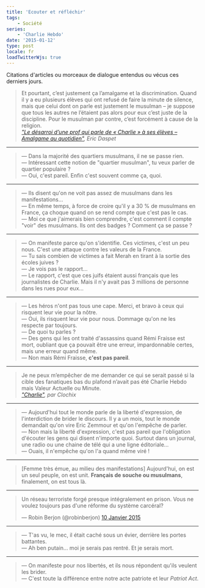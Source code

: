 ```yaml
---
title: 'Ecouter et réfléchir'
tags:
    - Société
series:
    - 'Charlie Hebdo'
date: '2015-01-12'
type: post
locale: fr
loadTwitterWjs: true
---
```


Citations d'articles ou morceaux de dialogue entendus ou vécus ces derniers jours.

<!-- more -->

> Et pourtant, c’est justement ça l’amalgame et la discrimination. Quand il y a eu plusieurs élèves qui ont refusé de faire la minute de silence, mais que celui dont on parle est justement le musulman – je suppose que tous les autres ne l’étaient pas alors pour eux c’est juste de la discipline. Pour le musulman par contre, c’est forcément à cause de la religion.  
>  <cite>["Le désarroi d’une prof qui parle de «&nbsp;Charlie&nbsp;» à ses élèves – Amalgame au quotidien"](https://n.survol.fr/n/le-desarroi-dune-prof-qui-parle-de-charlie-a-ses-eleves-amalgame-au-quotidien), Eric Daspet</cite>

***

> — Dans la majorité des quartiers musulmans, il ne se passe rien.  
> — Intéressant cette notion de "quartier musulman", tu veux parler de quartier populaire&nbsp;?  
> — Oui, c'est pareil. Enfin c'est souvent comme ça, quoi.

***

> — Ils disent qu'on ne voit pas assez de musulmans dans les manifestations…  
> — En même temps, à force de croire qu'il y a 30 % de musulmans en France, ça choque quand on se rend compte que c'est pas le cas.  
> — Moi ce que j'aimerais bien comprendre, c'est comment il compte "voir" des musulmans. Ils ont des badges&nbsp;? Comment ça se passe&nbsp;?

***

> — On manifeste parce qu'on s'identifie. Ces victimes, c'est un peu nous. C'est une attaque contre les valeurs de la France.  
> — Tu sais combien de victimes a fait Merah en tirant à la sortie des écoles juives&nbsp;?  
> — Je vois pas le rapport…  
> — Le rapport, c'est que ces juifs étaient aussi français que les journalistes de Charlie. Mais il n'y avait pas 3 millions de personne dans les rues pour eux…

***

> — Les héros n'ont pas tous une cape. Merci, et bravo à ceux qui risquent leur vie pour la nôtre.  
> — Oui, ils risquent leur vie pour nous. Dommage qu'on ne les respecte par toujours.  
> — De quoi tu parles&nbsp;?  
> — Des gens qui les ont traité d'assassins quand Rémi Fraisse est mort, oubliant que ça pouvait être une erreur, impardonnable certes, mais une erreur quand même.  
> — Non mais Rémi Fraisse, **c'est pas pareil**.

***

> Je ne peux m’empêcher de me demander ce qui se serait passé si la cible des fanatiques bas du plafond n’avait pas été Charlie Hebdo mais Valeur Actuelle ou Minute.  
> <cite>["Charlie"](http://esquisses.clochix.net/2015/01/11/Charlie/), par Clochix</cite>

***

> — Aujourd'hui tout le monde parle de la liberté d'expression, de l'interdiction de brider le discours. Il y a un mois, tout le monde demandait qu'on vire Eric Zemmour et qu'on l'empêche de parler.  
> — Non mais la liberté d'expression, c'est pas pareil que l'obligation d'écouter les gens qui disent n'importe quoi. Surtout dans un journal, une radio ou une chaine de télé qui a une ligne éditoriale…  
> — Ouais, il n'empêche qu'on l'a quand même viré !

***

> [Femme très émue, au milieu des manifestations] Aujourd'hui, on est un seul peuple, on est unit. **Français de souche ou musulmans**, finalement, on est tous là.

***

<blockquote class="twitter-tweet" lang="fr"><p lang="fr" dir="ltr">Un réseau terroriste forgé presque intégralement en prison. Vous ne voulez toujours pas d&#39;une réforme du système carcéral?</p>&mdash; Robin Berjon (@robinberjon) <a href="https://twitter.com/robinberjon/status/553840819728560128">10 Janvier 2015</a></blockquote>

***

> — T'as vu, le mec, il était caché sous un évier, derrière les portes battantes.  
> — Ah ben putain… moi je serais pas rentré. Et je serais mort.

***

> — On manifeste pour nos libertés, et ils nous répondent qu'ils veulent les brider.  
> — C'est toute la différence entre notre acte patriote et leur _Patriot Act_.
